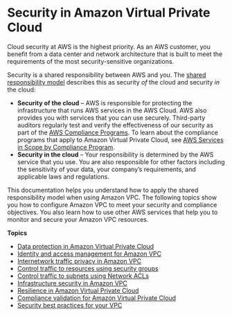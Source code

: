 # Security in Amazon Virtual Private Cloud<a name="security"></a>

Cloud security at AWS is the highest priority\. As an AWS customer, you benefit from a data center and network architecture that is built to meet the requirements of the most security\-sensitive organizations\.

Security is a shared responsibility between AWS and you\. The [shared responsibility model](http://aws.amazon.com/compliance/shared-responsibility-model/) describes this as security *of* the cloud and security *in* the cloud:
+ **Security of the cloud** – AWS is responsible for protecting the infrastructure that runs AWS services in the AWS Cloud\. AWS also provides you with services that you can use securely\. Third\-party auditors regularly test and verify the effectiveness of our security as part of the [AWS Compliance Programs](http://aws.amazon.com/compliance/programs/)\. To learn about the compliance programs that apply to Amazon Virtual Private Cloud, see [AWS Services in Scope by Compliance Program](http://aws.amazon.com/compliance/services-in-scope/)\.
+ **Security in the cloud** – Your responsibility is determined by the AWS service that you use\. You are also responsible for other factors including the sensitivity of your data, your company’s requirements, and applicable laws and regulations\. 

This documentation helps you understand how to apply the shared responsibility model when using Amazon VPC\. The following topics show you how to configure Amazon VPC to meet your security and compliance objectives\. You also learn how to use other AWS services that help you to monitor and secure your Amazon VPC resources\. 

**Topics**
+ [Data protection in Amazon Virtual Private Cloud](data-protection.md)
+ [Identity and access management for Amazon VPC](security-iam.md)
+ [Internetwork traffic privacy in Amazon VPC](VPC_Security.md)
+ [Control traffic to resources using security groups](vpc-security-groups.md)
+ [Control traffic to subnets using Network ACLs](vpc-network-acls.md)
+ [Infrastructure security in Amazon VPC](infrastructure-security.md)
+ [Resilience in Amazon Virtual Private Cloud](disaster-recovery-resiliency.md)
+ [Compliance validation for Amazon Virtual Private Cloud](VPC-compliance.md)
+ [Security best practices for your VPC](vpc-security-best-practices.md)